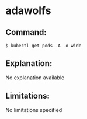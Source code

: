 # adawolfs

## Command:
```
$ kubectl get pods -A -o wide
```

## Explanation:
No explanation available

## Limitations:
No limitations specified

